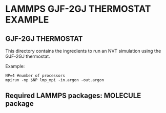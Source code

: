 # LAMMPS GJF-2GJ THERMOSTAT EXAMPLE

## GJF-2GJ THERMOSTAT

This directory contains the ingredients to run an NVT simulation using the GJF-2GJ thermostat.

Example:
```
NP=4 #number of processors
mpirun -np $NP lmp_mpi -in.argon -out.argon
```

## Required LAMMPS packages: MOLECULE package
